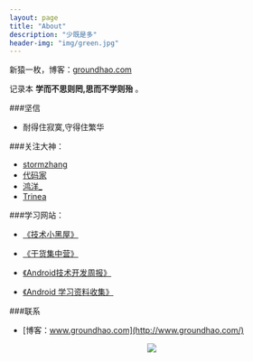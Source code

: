 ```yaml
---
layout: page
title: "About"
description: "少既是多"
header-img: "img/green.jpg"
---
```



新猿一枚，博客：[groundhao.com](http://groundhao.com/)


记录本 **学而不思则罔,思而不学则殆** 。

###坚信


- 耐得住寂寞,守得住繁华


###关注大神：


- [stormzhang](http://stormzhang.com/)
- [代码家](http://blog.daimajia.com/)
- [鸿洋_](http://blog.csdn.net/lmj623565791?viewmode=contents)
- [Trinea](http://www.trinea.cn/)




###学习网站：

- [《技术小黑屋》](http://droidyue.com/)

- [《干货集中营》](http://gank.io/)

- [《Android技术开发周报》](http://www.androidweekly.cn/)

- [《Android 学习资料收集》](https://github.com/Freelander/Android_Data)

###联系

- [博客：www.groundhao.com](http://www.groundhao.com/)


<center>
    <p><img src="http://www.feizl.com/upload2007/2012_02/120212012716082.jpg" align="center"></p>
</center>






